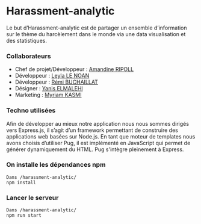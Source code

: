 # Harassment-analytic

Le but d’Harassment-analytic est de partager un ensemble d’information sur le thème du harcèlement dans le monde via une data visualisation et des statistiques.

### Collaborateurs

* Chef de projet/Développeur : [Amandine RIPOLL](https://www.linkedin.com/in/amandine-ripoll-975888107/) 
* Développeur : [Leyla LE NOAN](https://www.linkedin.com/in/leyla-lenoan/)
* Développeur : [Rémi BUCHAILLAT](https://www.linkedin.com/in/r%C3%A9mi-buchaillat-67aa1a134/)
* Désigner : [Yanis ELMALEHl](https://www.linkedin.com/in/yaniselmaleh/)
* Marketing : [Myriam KASMI](https://www.linkedin.com/in/myriam-kasmi-184348aa/)

### Techno utilisées 
Afin de développer au mieux notre application nous nous sommes dirigés vers Express.js, il s’agit d’un framework permettant de construire des applications web basées sur Node.js. 
En tant que moteur de templates nous avons choisis d’utiliser Pug, il est implémenté en JavaScript qui permet de générer dynamiquement du HTML. Pug s'intègre pleinement à Express.

### On installe les dépendances npm
```
Dans /harassment-analytic/
npm install
```

### Lancer le serveur
```
Dans /harassment-analytic/
npm run start
```
